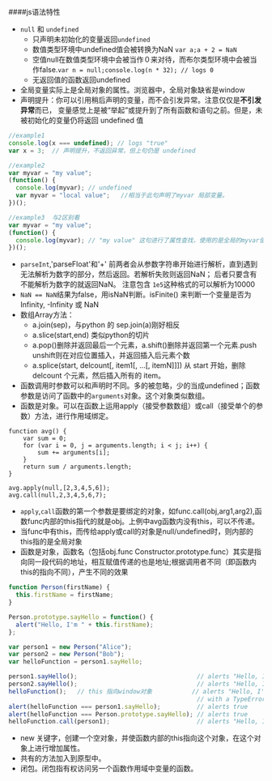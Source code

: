 ####js语法特性

+ `null` 和 `undefined`
	+ 只声明未初始化的变量返回`undefined`
	+ 数值类型环境中undefined值会被转换为NaN  `var a;a + 2 = NaN`
	+ 空值null在数值类型环境中会被当作０来对待，而布尔类型环境中会被当作false.`var n = null;console.log(n * 32); // logs 0`
	+ 无返回值的函数返回undefined
+ 全局变量实际上是全局对象的属性。浏览器中，全局对象缺省是window
+ 声明提升：你可以引用稍后声明的变量，而不会引发异常。注意仅仅是**不引发异常**而已， 变量感觉上是被“举起”或提升到了所有函数和语句之前。但是，未被初始化的变量仍将返回 undefined 值
```js
//example1
console.log(x === undefined); // logs "true"
var x = 3;  // 声明提升，不返回异常，但上句仍是 undefined

//example2
var myvar = "my value";
(function() {
  console.log(myvar); // undefined
  var myvar = "local value";   //相当于此句声明了myvar 局部变量。
})();

//example3  与2区别看
var myvar = "my value";
(function() {
  console.log(myvar); // "my value" 这句进行了属性查找，使用的是全局的myvar值
})();

```
+ `parseInt`,'parseFloat'和'+'
前两者会从参数字符串开始进行解析，直到遇到无法解析为数字的部分，然后返回。若解析失败则返回NaN；
后者只要含有不能解析为数字的就返回NaN。
注意包含 `1e5`这种格式的可以解析为10000
+ `NaN == NaN`结果为false，用isNaN判断。isFinite() 来判断一个变量是否为 Infinity, -Infinity 或 NaN
+ 数组Array方法：
	+ a.join(sep)，与python 的 sep.join(a)刚好相反
	+ a.slice(start,end) 类似python的切片
	+ a.pop()删除并返回最后一个元素，a.shift()删除并返回第一个元素.push unshift则在对应位置插入，并返回插入后元素个数
	+ a.splice(start, delcount[, item1[, ...[, itemN]]]) 从 start 开始，删除 delcount 个元素，然后插入所有的 item。
+ 函数调用时参数可以和声明时不同。多的被忽略，少的当成undefined；函数参数是访问了函数中的`arguments`对象。这个对象类似数组。
+ 函数是对象。可以在函数上运用apply（接受参数数组）或call（接受单个的参数）方法，进行作用域绑定。
```
function avg() {
    var sum = 0;
    for (var i = 0, j = arguments.length; i < j; i++) {
        sum += arguments[i];
    }
    return sum / arguments.length;
}

avg.apply(null,[2,3,4,5,6]);
avg.call(null,2,3,4,5,6,7);

```
+ `apply`,`call`函数的第一个参数是要绑定的对象，如func.call(obj,arg1,arg2),函数func内部的this指代的就是obj。上例中avg函数内没有this，可以不传递。
+ 当func中有this，而传给apply或call的对象是null/undefined时，则内部的this指的是全局对象
+ 函数是对象，函数名（包括obj.func Constructor.prototype.func）其实是指向同一段代码的地址，相互赋值传递的也是地址;根据调用者不同（即函数内this的指向不同），产生不同的效果
```js
function Person(firstName) {
  this.firstName = firstName;
}

Person.prototype.sayHello = function() {
  alert("Hello, I'm " + this.firstName);
};

var person1 = new Person("Alice");
var person2 = new Person("Bob");
var helloFunction = person1.sayHello;

person1.sayHello();                                 // alerts "Hello, I'm Alice"
person2.sayHello();                                 // alerts "Hello, I'm Bob"
helloFunction();   // this 指向window对象           // alerts "Hello, I'm undefined" (or fails
                                                    // with a TypeError in strict mode)
alert(helloFunction === person1.sayHello);          // alerts true
alert(helloFunction === Person.prototype.sayHello); // alerts true
helloFunction.call(person1);                        // alerts "Hello, I'm Alice"
```
+ new 关键字，创建一个空对象，并使函数内部的this指向这个对象，在这个对象上进行增加属性。
+ 共有的方法加入到原型中。
+ 闭包。闭包指有权访问另一个函数作用域中变量的函数。